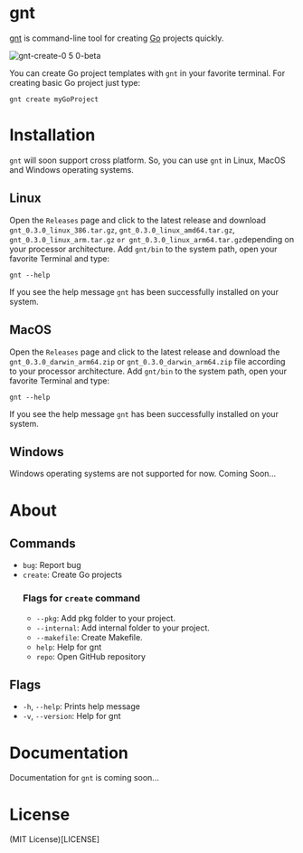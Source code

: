 # gnt
[gnt](https://github.com/lnxwizard/gnt) is command-line tool for creating [Go](https://github.com/golang/go) projects quickly.

![gnt-create-0 5 0-beta](https://github.com/lnxwizard/gnt/assets/91411319/d959f76a-c9d6-458e-ba66-c12657366816)

You can create Go project templates with `gnt` in your favorite terminal. For creating basic Go project just type:
```shell
gnt create myGoProject
```

# Installation
`gnt` will soon support cross platform. So, you can use `gnt` in Linux, MacOS and Windows operating systems.

## Linux
Open the `Releases` page and click to the latest release and download `gnt_0.3.0_linux_386.tar.gz`, `gnt_0.3.0_linux_amd64.tar.gz`, `gnt_0.3.0_linux_arm.tar.gz` `or gnt_0.3.0_linux_arm64.tar.gz`depending on your processor architecture. Add `gnt/bin` to the system path, open your favorite Terminal and type:
```shell
gnt --help
```
If you see the help message `gnt` has been successfully installed on your system.

## MacOS
Open the `Releases` page and click to the latest release and download the `gnt_0.3.0_darwin_arm64.zip` or `gnt_0.3.0_darwin_arm64.zip` file according to your processor architecture. Add `gnt/bin` to the system path, open your favorite Terminal and type:
```shell
gnt --help
```
If you see the help message `gnt` has been successfully installed on your system.

## Windows
Windows operating systems are not supported for now. Coming Soon...

# About
## Commands
- `bug`: Report bug
- `create`: Create Go projects
  ### Flags for `create` command
  - `--pkg`: Add pkg folder to your project.
  - `--internal`: Add internal folder to your project.
  - `--makefile`: Create Makefile.
  - `help`: Help for gnt
  - `repo`: Open GitHub repository

## Flags
- `-h`, `--help`: Prints help message
- `-v`, `--version`: Help for gnt

# Documentation
Documentation for `gnt` is coming soon...

# License
(MIT License)[LICENSE]
